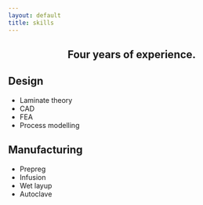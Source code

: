 ```yaml
---
layout: default
title: skills
---
```


<h2 style="text-align: center;"> Four years of experience.</h2>
<h2>Design</h2>
<ul class="skills">
	<li>Laminate theory</li>
	<li>CAD</li>
	<li>FEA</li>
	<li>Process modelling</li>
</ul>
<h2>Manufacturing</h2>
<ul class="skills">
	<li>Prepreg</li>
	<li>Infusion</li>
	<li>Wet layup</li>
	<li>Autoclave</li>
</ul>